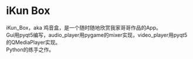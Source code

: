 # iKun Box
iKun_Box，aka 鸡音盒，是一个随时随地欣赏我家哥哥作品的App。<br>
Gui用pyqt5编写，audio_player用pygame的mixer实现，video_player用pyqt5的QMediaPlayer实现。<br>
Python的练手之作。
